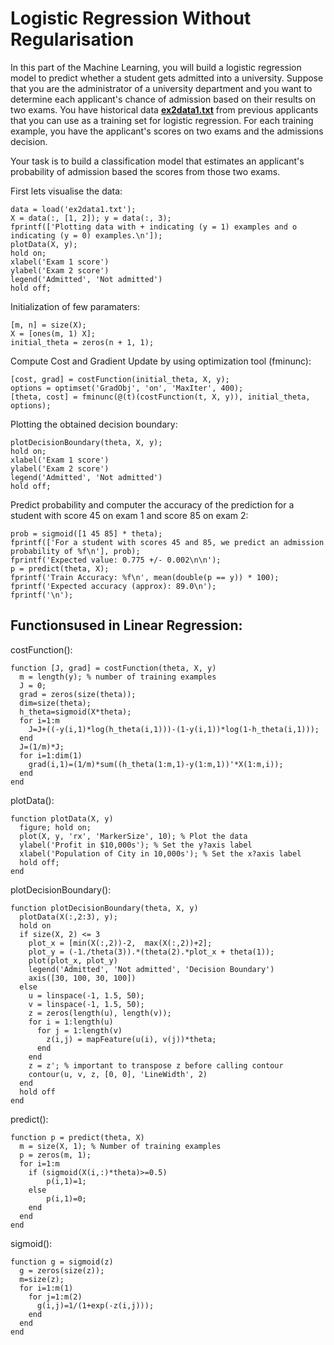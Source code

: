 # Logistic Regression Without Regularisation

In this part of the Machine Learning, you will build a logistic regression model to predict whether a student gets admitted into a university. Suppose that you are the administrator of a university department and you want to determine each applicant's chance of admission based on their results on two exams. You have historical data [**ex2data1.txt**](https://github.com/sanket1012/Coursera-Machine-Learning/blob/master/Excercise%202-%20Logistic%20Regression/Without%20Regularisation/ex2data1.txt) from previous applicants that you can use as a training set for logistic regression. For each training example, you have the applicant's scores on two exams and the admissions decision.

Your task is to build a classification model that estimates an applicant's probability of admission based the scores from those two exams.

First lets visualise the data:

    data = load('ex2data1.txt');
    X = data(:, [1, 2]); y = data(:, 3);
    fprintf(['Plotting data with + indicating (y = 1) examples and o indicating (y = 0) examples.\n']);
    plotData(X, y);
    hold on;
    xlabel('Exam 1 score')
    ylabel('Exam 2 score')
    legend('Admitted', 'Not admitted')
    hold off;

Initialization of few paramaters:

    [m, n] = size(X);
    X = [ones(m, 1) X];
    initial_theta = zeros(n + 1, 1);

Compute Cost and Gradient Update by using optimization tool (fminunc):

    [cost, grad] = costFunction(initial_theta, X, y);
    options = optimset('GradObj', 'on', 'MaxIter', 400);
    [theta, cost] = fminunc(@(t)(costFunction(t, X, y)), initial_theta, options);
    
Plotting the obtained decision boundary:

    plotDecisionBoundary(theta, X, y);
    hold on;
    xlabel('Exam 1 score')
    ylabel('Exam 2 score')
    legend('Admitted', 'Not admitted')
    hold off;
    
Predict probability and computer the accuracy of the prediction for a student with score 45 on exam 1 and score 85 on exam 2:

    prob = sigmoid([1 45 85] * theta);
    fprintf(['For a student with scores 45 and 85, we predict an admission probability of %f\n'], prob);
    fprintf('Expected value: 0.775 +/- 0.002\n\n');
    p = predict(theta, X);
    fprintf('Train Accuracy: %f\n', mean(double(p == y)) * 100);
    fprintf('Expected accuracy (approx): 89.0\n');
    fprintf('\n');

##  Functionsused in Linear Regression:

costFunction():

    function [J, grad] = costFunction(theta, X, y)
      m = length(y); % number of training examples
      J = 0;
      grad = zeros(size(theta));
      dim=size(theta);
      h_theta=sigmoid(X*theta);
      for i=1:m
        J=J+((-y(i,1)*log(h_theta(i,1)))-(1-y(i,1))*log(1-h_theta(i,1)));
      end
      J=(1/m)*J;
      for i=1:dim(1)
        grad(i,1)=(1/m)*sum((h_theta(1:m,1)-y(1:m,1))'*X(1:m,i));
      end
    end
    
plotData():

    function plotData(X, y)
      figure; hold on;
      plot(X, y, 'rx', 'MarkerSize', 10); % Plot the data
      ylabel('Profit in $10,000s'); % Set the y?axis label
      xlabel('Population of City in 10,000s'); % Set the x?axis label
      hold off;
    end
    
plotDecisionBoundary():

    function plotDecisionBoundary(theta, X, y)
      plotData(X(:,2:3), y);
      hold on
      if size(X, 2) <= 3
        plot_x = [min(X(:,2))-2,  max(X(:,2))+2];
        plot_y = (-1./theta(3)).*(theta(2).*plot_x + theta(1));
        plot(plot_x, plot_y)
        legend('Admitted', 'Not admitted', 'Decision Boundary')
        axis([30, 100, 30, 100])
      else
        u = linspace(-1, 1.5, 50);
        v = linspace(-1, 1.5, 50);
        z = zeros(length(u), length(v));
        for i = 1:length(u)
          for j = 1:length(v)
            z(i,j) = mapFeature(u(i), v(j))*theta;
          end
        end
        z = z'; % important to transpose z before calling contour
        contour(u, v, z, [0, 0], 'LineWidth', 2)
      end
      hold off
    end
    
predict():

    function p = predict(theta, X)
      m = size(X, 1); % Number of training examples
      p = zeros(m, 1);
      for i=1:m
        if (sigmoid(X(i,:)*theta)>=0.5)
            p(i,1)=1;
        else
            p(i,1)=0;
        end
      end
    end
    
sigmoid():

    function g = sigmoid(z)
      g = zeros(size(z));
      m=size(z);
      for i=1:m(1)
        for j=1:m(2)
          g(i,j)=1/(1+exp(-z(i,j)));
        end
      end
    end

